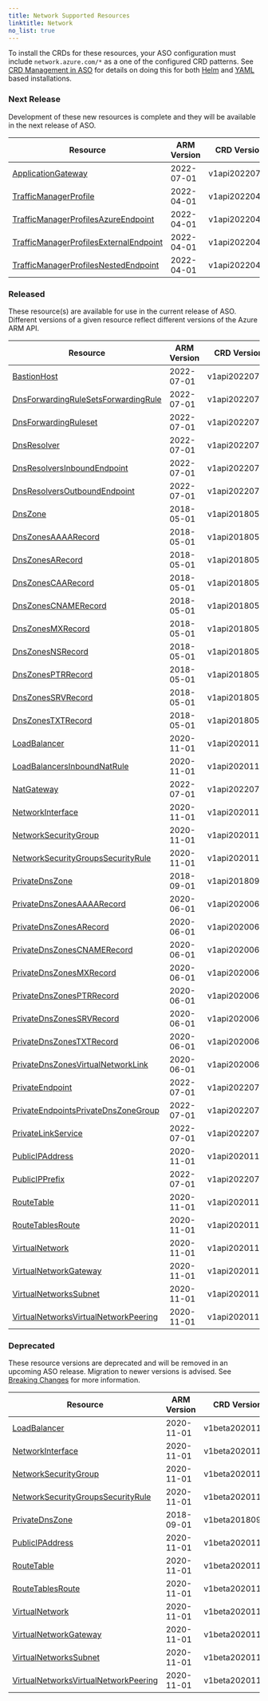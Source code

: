 ```yaml
---
title: Network Supported Resources
linktitle: Network
no_list: true
---
```

To install the CRDs for these resources, your ASO configuration must include `network.azure.com/*` as a one of the configured CRD patterns. See [CRD Management in ASO](https://azure.github.io/azure-service-operator/guide/crd-management/) for details on doing this for both [Helm](https://azure.github.io/azure-service-operator/guide/crd-management/#helm) and [YAML](https://azure.github.io/azure-service-operator/guide/crd-management/#yaml) based installations.

### Next Release

Development of these new resources is complete and they will be available in the next release of ASO.

| Resource                                                                                                                                                                                         | ARM Version | CRD Version   | Supported From | Sample                                                                                                                                                       |
|--------------------------------------------------------------------------------------------------------------------------------------------------------------------------------------------------|-------------|---------------|----------------|--------------------------------------------------------------------------------------------------------------------------------------------------------------|
| [ApplicationGateway](https://azure.github.io/azure-service-operator/reference/network/v1api20220701/#network.azure.com/v1api20220701.ApplicationGateway)                                         | 2022-07-01  | v1api20220701 | v2.4.0         | [View](https://github.com/Azure/azure-service-operator/tree/main/v2/samples/network/v1api20220701/v1api20220701_applicationgateway.yaml)                     |
| [TrafficManagerProfile](https://azure.github.io/azure-service-operator/reference/network/v1api20220401/#network.azure.com/v1api20220401.TrafficManagerProfile)                                   | 2022-04-01  | v1api20220401 | v2.4.0         | [View](https://github.com/Azure/azure-service-operator/tree/main/v2/samples/network/v1api20220401/v1api20220401_trafficmanagerprofile.yaml)                  |
| [TrafficManagerProfilesAzureEndpoint](https://azure.github.io/azure-service-operator/reference/network/v1api20220401/#network.azure.com/v1api20220401.TrafficManagerProfilesAzureEndpoint)       | 2022-04-01  | v1api20220401 | v2.4.0         | [View](https://github.com/Azure/azure-service-operator/tree/main/v2/samples/network/v1api20220401/v1api20220401_trafficmanagerprofilesazureendpoint.yaml)    |
| [TrafficManagerProfilesExternalEndpoint](https://azure.github.io/azure-service-operator/reference/network/v1api20220401/#network.azure.com/v1api20220401.TrafficManagerProfilesExternalEndpoint) | 2022-04-01  | v1api20220401 | v2.4.0         | [View](https://github.com/Azure/azure-service-operator/tree/main/v2/samples/network/v1api20220401/v1api20220401_trafficmanagerprofilesexternalendpoint.yaml) |
| [TrafficManagerProfilesNestedEndpoint](https://azure.github.io/azure-service-operator/reference/network/v1api20220401/#network.azure.com/v1api20220401.TrafficManagerProfilesNestedEndpoint)     | 2022-04-01  | v1api20220401 | v2.4.0         | [View](https://github.com/Azure/azure-service-operator/tree/main/v2/samples/network/v1api20220401/v1api20220401_trafficmanagerprofilesnestedendpoint.yaml)   |

### Released

These resource(s) are available for use in the current release of ASO. Different versions of a given resource reflect different versions of the Azure ARM API.

| Resource                                                                                                                                                                                     | ARM Version | CRD Version   | Supported From | Sample                                                                                                                                                     |
|----------------------------------------------------------------------------------------------------------------------------------------------------------------------------------------------|-------------|---------------|----------------|------------------------------------------------------------------------------------------------------------------------------------------------------------|
| [BastionHost](https://azure.github.io/azure-service-operator/reference/network/v1api20220701/#network.azure.com/v1api20220701.BastionHost)                                                   | 2022-07-01  | v1api20220701 | v2.1.0         | [View](https://github.com/Azure/azure-service-operator/tree/main/v2/samples/network/v1api20220701/v1api20220701_bastionhost.yaml)                          |
| [DnsForwardingRuleSetsForwardingRule](https://azure.github.io/azure-service-operator/reference/network/v1api20220701/#network.azure.com/v1api20220701.DnsForwardingRuleSetsForwardingRule)   | 2022-07-01  | v1api20220701 | v2.2.0         | [View](https://github.com/Azure/azure-service-operator/tree/main/v2/samples/network/v1api20220701/v1api20220701_dnsforwardingrulesetsforwardingrule.yaml)  |
| [DnsForwardingRuleset](https://azure.github.io/azure-service-operator/reference/network/v1api20220701/#network.azure.com/v1api20220701.DnsForwardingRuleset)                                 | 2022-07-01  | v1api20220701 | v2.2.0         | [View](https://github.com/Azure/azure-service-operator/tree/main/v2/samples/network/v1api20220701/v1api20220701_dnsforwardingruleset.yaml)                 |
| [DnsResolver](https://azure.github.io/azure-service-operator/reference/network/v1api20220701/#network.azure.com/v1api20220701.DnsResolver)                                                   | 2022-07-01  | v1api20220701 | v2.2.0         | [View](https://github.com/Azure/azure-service-operator/tree/main/v2/samples/network/v1api20220701/v1api20220701_dnsresolver.yaml)                          |
| [DnsResolversInboundEndpoint](https://azure.github.io/azure-service-operator/reference/network/v1api20220701/#network.azure.com/v1api20220701.DnsResolversInboundEndpoint)                   | 2022-07-01  | v1api20220701 | v2.2.0         | [View](https://github.com/Azure/azure-service-operator/tree/main/v2/samples/network/v1api20220701/v1api20220701_dnsresolversinboundendpoint.yaml)          |
| [DnsResolversOutboundEndpoint](https://azure.github.io/azure-service-operator/reference/network/v1api20220701/#network.azure.com/v1api20220701.DnsResolversOutboundEndpoint)                 | 2022-07-01  | v1api20220701 | v2.2.0         | [View](https://github.com/Azure/azure-service-operator/tree/main/v2/samples/network/v1api20220701/v1api20220701_dnsresolversoutboundendpoint.yaml)         |
| [DnsZone](https://azure.github.io/azure-service-operator/reference/network/v1api20180501/#network.azure.com/v1api20180501.DnsZone)                                                           | 2018-05-01  | v1api20180501 | v2.1.0         | [View](https://github.com/Azure/azure-service-operator/tree/main/v2/samples/network/v1api20180501/v1api20180501_dnszone.yaml)                              |
| [DnsZonesAAAARecord](https://azure.github.io/azure-service-operator/reference/network/v1api20180501/#network.azure.com/v1api20180501.DnsZonesAAAARecord)                                     | 2018-05-01  | v1api20180501 | v2.1.0         | [View](https://github.com/Azure/azure-service-operator/tree/main/v2/samples/network/v1api20180501/v1api20180501_dnszonesaaaarecord.yaml)                   |
| [DnsZonesARecord](https://azure.github.io/azure-service-operator/reference/network/v1api20180501/#network.azure.com/v1api20180501.DnsZonesARecord)                                           | 2018-05-01  | v1api20180501 | v2.1.0         | [View](https://github.com/Azure/azure-service-operator/tree/main/v2/samples/network/v1api20180501/v1api20180501_dnszonesarecord.yaml)                      |
| [DnsZonesCAARecord](https://azure.github.io/azure-service-operator/reference/network/v1api20180501/#network.azure.com/v1api20180501.DnsZonesCAARecord)                                       | 2018-05-01  | v1api20180501 | v2.1.0         | [View](https://github.com/Azure/azure-service-operator/tree/main/v2/samples/network/v1api20180501/v1api20180501_dnszonescaarecord.yaml)                    |
| [DnsZonesCNAMERecord](https://azure.github.io/azure-service-operator/reference/network/v1api20180501/#network.azure.com/v1api20180501.DnsZonesCNAMERecord)                                   | 2018-05-01  | v1api20180501 | v2.1.0         | [View](https://github.com/Azure/azure-service-operator/tree/main/v2/samples/network/v1api20180501/v1api20180501_dnszonescnamerecord.yaml)                  |
| [DnsZonesMXRecord](https://azure.github.io/azure-service-operator/reference/network/v1api20180501/#network.azure.com/v1api20180501.DnsZonesMXRecord)                                         | 2018-05-01  | v1api20180501 | v2.1.0         | [View](https://github.com/Azure/azure-service-operator/tree/main/v2/samples/network/v1api20180501/v1api20180501_dnszonesmxrecord.yaml)                     |
| [DnsZonesNSRecord](https://azure.github.io/azure-service-operator/reference/network/v1api20180501/#network.azure.com/v1api20180501.DnsZonesNSRecord)                                         | 2018-05-01  | v1api20180501 | v2.1.0         | [View](https://github.com/Azure/azure-service-operator/tree/main/v2/samples/network/v1api20180501/v1api20180501_dnszonesnsrecord.yaml)                     |
| [DnsZonesPTRRecord](https://azure.github.io/azure-service-operator/reference/network/v1api20180501/#network.azure.com/v1api20180501.DnsZonesPTRRecord)                                       | 2018-05-01  | v1api20180501 | v2.1.0         | [View](https://github.com/Azure/azure-service-operator/tree/main/v2/samples/network/v1api20180501/v1api20180501_dnszonesptrrecord.yaml)                    |
| [DnsZonesSRVRecord](https://azure.github.io/azure-service-operator/reference/network/v1api20180501/#network.azure.com/v1api20180501.DnsZonesSRVRecord)                                       | 2018-05-01  | v1api20180501 | v2.1.0         | [View](https://github.com/Azure/azure-service-operator/tree/main/v2/samples/network/v1api20180501/v1api20180501_dnszonessrvrecord.yaml)                    |
| [DnsZonesTXTRecord](https://azure.github.io/azure-service-operator/reference/network/v1api20180501/#network.azure.com/v1api20180501.DnsZonesTXTRecord)                                       | 2018-05-01  | v1api20180501 | v2.1.0         | [View](https://github.com/Azure/azure-service-operator/tree/main/v2/samples/network/v1api20180501/v1api20180501_dnszonestxtrecord.yaml)                    |
| [LoadBalancer](https://azure.github.io/azure-service-operator/reference/network/v1api20201101/#network.azure.com/v1api20201101.LoadBalancer)                                                 | 2020-11-01  | v1api20201101 | v2.0.0         | [View](https://github.com/Azure/azure-service-operator/tree/main/v2/samples/network/v1api20201101/v1api20201101_loadbalancer.yaml)                         |
| [LoadBalancersInboundNatRule](https://azure.github.io/azure-service-operator/reference/network/v1api20201101/#network.azure.com/v1api20201101.LoadBalancersInboundNatRule)                   | 2020-11-01  | v1api20201101 | v2.1.0         | [View](https://github.com/Azure/azure-service-operator/tree/main/v2/samples/network/v1api20201101/v1api20201101_loadbalancersinboundnatrule.yaml)          |
| [NatGateway](https://azure.github.io/azure-service-operator/reference/network/v1api20220701/#network.azure.com/v1api20220701.NatGateway)                                                     | 2022-07-01  | v1api20220701 | v2.1.0         | [View](https://github.com/Azure/azure-service-operator/tree/main/v2/samples/network/v1api20220701/v1api20220701_natgateway.yaml)                           |
| [NetworkInterface](https://azure.github.io/azure-service-operator/reference/network/v1api20201101/#network.azure.com/v1api20201101.NetworkInterface)                                         | 2020-11-01  | v1api20201101 | v2.0.0         | [View](https://github.com/Azure/azure-service-operator/tree/main/v2/samples/network/v1api20201101/v1api20201101_networkinterface.yaml)                     |
| [NetworkSecurityGroup](https://azure.github.io/azure-service-operator/reference/network/v1api20201101/#network.azure.com/v1api20201101.NetworkSecurityGroup)                                 | 2020-11-01  | v1api20201101 | v2.0.0         | [View](https://github.com/Azure/azure-service-operator/tree/main/v2/samples/network/v1api20201101/v1api20201101_networksecuritygroup.yaml)                 |
| [NetworkSecurityGroupsSecurityRule](https://azure.github.io/azure-service-operator/reference/network/v1api20201101/#network.azure.com/v1api20201101.NetworkSecurityGroupsSecurityRule)       | 2020-11-01  | v1api20201101 | v2.0.0         | [View](https://github.com/Azure/azure-service-operator/tree/main/v2/samples/network/v1api20201101/v1api20201101_networksecuritygroupssecurityrule.yaml)    |
| [PrivateDnsZone](https://azure.github.io/azure-service-operator/reference/network/v1api20180901/#network.azure.com/v1api20180901.PrivateDnsZone)                                             | 2018-09-01  | v1api20180901 | v2.0.0         | [View](https://github.com/Azure/azure-service-operator/tree/main/v2/samples/network/v1api20180901/v1api20180901_privatednszone.yaml)                       |
| [PrivateDnsZonesAAAARecord](https://azure.github.io/azure-service-operator/reference/network/v1api20200601/#network.azure.com/v1api20200601.PrivateDnsZonesAAAARecord)                       | 2020-06-01  | v1api20200601 | v2.0.0         | [View](https://github.com/Azure/azure-service-operator/tree/main/v2/samples/network/v1api20200601/v1api20200601_privatednszonesaaaarecord.yaml)            |
| [PrivateDnsZonesARecord](https://azure.github.io/azure-service-operator/reference/network/v1api20200601/#network.azure.com/v1api20200601.PrivateDnsZonesARecord)                             | 2020-06-01  | v1api20200601 | v2.0.0         | [View](https://github.com/Azure/azure-service-operator/tree/main/v2/samples/network/v1api20200601/v1api20200601_privatednszonesarecord.yaml)               |
| [PrivateDnsZonesCNAMERecord](https://azure.github.io/azure-service-operator/reference/network/v1api20200601/#network.azure.com/v1api20200601.PrivateDnsZonesCNAMERecord)                     | 2020-06-01  | v1api20200601 | v2.0.0         | [View](https://github.com/Azure/azure-service-operator/tree/main/v2/samples/network/v1api20200601/v1api20200601_privatednszonescnamerecord.yaml)           |
| [PrivateDnsZonesMXRecord](https://azure.github.io/azure-service-operator/reference/network/v1api20200601/#network.azure.com/v1api20200601.PrivateDnsZonesMXRecord)                           | 2020-06-01  | v1api20200601 | v2.0.0         | [View](https://github.com/Azure/azure-service-operator/tree/main/v2/samples/network/v1api20200601/v1api20200601_privatednszonesmxrecord.yaml)              |
| [PrivateDnsZonesPTRRecord](https://azure.github.io/azure-service-operator/reference/network/v1api20200601/#network.azure.com/v1api20200601.PrivateDnsZonesPTRRecord)                         | 2020-06-01  | v1api20200601 | v2.0.0         | [View](https://github.com/Azure/azure-service-operator/tree/main/v2/samples/network/v1api20200601/v1api20200601_privatednszonesptrrecord.yaml)             |
| [PrivateDnsZonesSRVRecord](https://azure.github.io/azure-service-operator/reference/network/v1api20200601/#network.azure.com/v1api20200601.PrivateDnsZonesSRVRecord)                         | 2020-06-01  | v1api20200601 | v2.0.0         | [View](https://github.com/Azure/azure-service-operator/tree/main/v2/samples/network/v1api20200601/v1api20200601_privatednszonessrvrecord.yaml)             |
| [PrivateDnsZonesTXTRecord](https://azure.github.io/azure-service-operator/reference/network/v1api20200601/#network.azure.com/v1api20200601.PrivateDnsZonesTXTRecord)                         | 2020-06-01  | v1api20200601 | v2.0.0         | [View](https://github.com/Azure/azure-service-operator/tree/main/v2/samples/network/v1api20200601/v1api20200601_privatednszonestxtrecord.yaml)             |
| [PrivateDnsZonesVirtualNetworkLink](https://azure.github.io/azure-service-operator/reference/network/v1api20200601/#network.azure.com/v1api20200601.PrivateDnsZonesVirtualNetworkLink)       | 2020-06-01  | v1api20200601 | v2.0.0         | [View](https://github.com/Azure/azure-service-operator/tree/main/v2/samples/network/v1api20200601/v1api20200601_privatednszonesvirtualnetworklink.yaml)    |
| [PrivateEndpoint](https://azure.github.io/azure-service-operator/reference/network/v1api20220701/#network.azure.com/v1api20220701.PrivateEndpoint)                                           | 2022-07-01  | v1api20220701 | v2.0.0         | [View](https://github.com/Azure/azure-service-operator/tree/main/v2/samples/network/v1api20220701/v1api20220701_privateendpoint.yaml)                      |
| [PrivateEndpointsPrivateDnsZoneGroup](https://azure.github.io/azure-service-operator/reference/network/v1api20220701/#network.azure.com/v1api20220701.PrivateEndpointsPrivateDnsZoneGroup)   | 2022-07-01  | v1api20220701 | v2.0.0         | [View](https://github.com/Azure/azure-service-operator/tree/main/v2/samples/network/v1api20220701/v1api20220701_privateendpointsprivatednszonegroup.yaml)  |
| [PrivateLinkService](https://azure.github.io/azure-service-operator/reference/network/v1api20220701/#network.azure.com/v1api20220701.PrivateLinkService)                                     | 2022-07-01  | v1api20220701 | v2.0.0         | [View](https://github.com/Azure/azure-service-operator/tree/main/v2/samples/network/v1api20220701/v1api20220701_privatelinkservice.yaml)                   |
| [PublicIPAddress](https://azure.github.io/azure-service-operator/reference/network/v1api20201101/#network.azure.com/v1api20201101.PublicIPAddress)                                           | 2020-11-01  | v1api20201101 | v2.0.0         | [View](https://github.com/Azure/azure-service-operator/tree/main/v2/samples/network/v1api20201101/v1api20201101_publicipaddress.yaml)                      |
| [PublicIPPrefix](https://azure.github.io/azure-service-operator/reference/network/v1api20220701/#network.azure.com/v1api20220701.PublicIPPrefix)                                             | 2022-07-01  | v1api20220701 | v2.1.0         | [View](https://github.com/Azure/azure-service-operator/tree/main/v2/samples/network/v1api20220701/v1api20220701_publicipprefix.yaml)                       |
| [RouteTable](https://azure.github.io/azure-service-operator/reference/network/v1api20201101/#network.azure.com/v1api20201101.RouteTable)                                                     | 2020-11-01  | v1api20201101 | v2.0.0         | [View](https://github.com/Azure/azure-service-operator/tree/main/v2/samples/network/v1api20201101/v1api20201101_routetable.yaml)                           |
| [RouteTablesRoute](https://azure.github.io/azure-service-operator/reference/network/v1api20201101/#network.azure.com/v1api20201101.RouteTablesRoute)                                         | 2020-11-01  | v1api20201101 | v2.0.0         | [View](https://github.com/Azure/azure-service-operator/tree/main/v2/samples/network/v1api20201101/v1api20201101_routetablesroute.yaml)                     |
| [VirtualNetwork](https://azure.github.io/azure-service-operator/reference/network/v1api20201101/#network.azure.com/v1api20201101.VirtualNetwork)                                             | 2020-11-01  | v1api20201101 | v2.0.0         | [View](https://github.com/Azure/azure-service-operator/tree/main/v2/samples/network/v1api20201101/v1api20201101_virtualnetwork.yaml)                       |
| [VirtualNetworkGateway](https://azure.github.io/azure-service-operator/reference/network/v1api20201101/#network.azure.com/v1api20201101.VirtualNetworkGateway)                               | 2020-11-01  | v1api20201101 | v2.0.0         | [View](https://github.com/Azure/azure-service-operator/tree/main/v2/samples/network/v1api20201101/v1api20201101_virtualnetworkgateway.yaml)                |
| [VirtualNetworksSubnet](https://azure.github.io/azure-service-operator/reference/network/v1api20201101/#network.azure.com/v1api20201101.VirtualNetworksSubnet)                               | 2020-11-01  | v1api20201101 | v2.0.0         | [View](https://github.com/Azure/azure-service-operator/tree/main/v2/samples/network/v1api20201101/v1api20201101_virtualnetworkssubnet.yaml)                |
| [VirtualNetworksVirtualNetworkPeering](https://azure.github.io/azure-service-operator/reference/network/v1api20201101/#network.azure.com/v1api20201101.VirtualNetworksVirtualNetworkPeering) | 2020-11-01  | v1api20201101 | v2.0.0         | [View](https://github.com/Azure/azure-service-operator/tree/main/v2/samples/network/v1api20201101/v1api20201101_virtualnetworksvirtualnetworkpeering.yaml) |

### Deprecated

These resource versions are deprecated and will be removed in an upcoming ASO release. Migration to newer versions is advised. See [Breaking Changes](https://azure.github.io/azure-service-operator/guide/breaking-changes/) for more information.

| Resource                                                                                                                                                                                       | ARM Version | CRD Version    | Supported From | Sample                                                                                                                                                       |
|------------------------------------------------------------------------------------------------------------------------------------------------------------------------------------------------|-------------|----------------|----------------|--------------------------------------------------------------------------------------------------------------------------------------------------------------|
| [LoadBalancer](https://azure.github.io/azure-service-operator/reference/network/v1beta20201101/#network.azure.com/v1beta20201101.LoadBalancer)                                                 | 2020-11-01  | v1beta20201101 | v2.0.0-beta.0  | [View](https://github.com/Azure/azure-service-operator/tree/main/v2/samples/network/v1beta20201101/v1beta20201101_loadbalancer.yaml)                         |
| [NetworkInterface](https://azure.github.io/azure-service-operator/reference/network/v1beta20201101/#network.azure.com/v1beta20201101.NetworkInterface)                                         | 2020-11-01  | v1beta20201101 | v2.0.0-beta.0  | [View](https://github.com/Azure/azure-service-operator/tree/main/v2/samples/network/v1beta20201101/v1beta20201101_networkinterface.yaml)                     |
| [NetworkSecurityGroup](https://azure.github.io/azure-service-operator/reference/network/v1beta20201101/#network.azure.com/v1beta20201101.NetworkSecurityGroup)                                 | 2020-11-01  | v1beta20201101 | v2.0.0-beta.0  | [View](https://github.com/Azure/azure-service-operator/tree/main/v2/samples/network/v1beta20201101/v1beta20201101_networksecuritygroup.yaml)                 |
| [NetworkSecurityGroupsSecurityRule](https://azure.github.io/azure-service-operator/reference/network/v1beta20201101/#network.azure.com/v1beta20201101.NetworkSecurityGroupsSecurityRule)       | 2020-11-01  | v1beta20201101 | v2.0.0-beta.0  | [View](https://github.com/Azure/azure-service-operator/tree/main/v2/samples/network/v1beta20201101/v1beta20201101_networksecuritygroupssecurityrule.yaml)    |
| [PrivateDnsZone](https://azure.github.io/azure-service-operator/reference/network/v1beta20180901/#network.azure.com/v1beta20180901.PrivateDnsZone)                                             | 2018-09-01  | v1beta20180901 | v2.0.0-beta.2  | [View](https://github.com/Azure/azure-service-operator/tree/main/v2/samples/network/v1beta20180901/v1beta20180901_privatednszone.yaml)                       |
| [PublicIPAddress](https://azure.github.io/azure-service-operator/reference/network/v1beta20201101/#network.azure.com/v1beta20201101.PublicIPAddress)                                           | 2020-11-01  | v1beta20201101 | v2.0.0-beta.0  | [View](https://github.com/Azure/azure-service-operator/tree/main/v2/samples/network/v1beta20201101/v1beta20201101_publicipaddress.yaml)                      |
| [RouteTable](https://azure.github.io/azure-service-operator/reference/network/v1beta20201101/#network.azure.com/v1beta20201101.RouteTable)                                                     | 2020-11-01  | v1beta20201101 | v2.0.0-beta.1  | [View](https://github.com/Azure/azure-service-operator/tree/main/v2/samples/network/v1beta20201101/v1beta20201101_routetable.yaml)                           |
| [RouteTablesRoute](https://azure.github.io/azure-service-operator/reference/network/v1beta20201101/#network.azure.com/v1beta20201101.RouteTablesRoute)                                         | 2020-11-01  | v1beta20201101 | v2.0.0-beta.1  | [View](https://github.com/Azure/azure-service-operator/tree/main/v2/samples/network/v1beta20201101/v1beta20201101_routetablesroute.yaml)                     |
| [VirtualNetwork](https://azure.github.io/azure-service-operator/reference/network/v1beta20201101/#network.azure.com/v1beta20201101.VirtualNetwork)                                             | 2020-11-01  | v1beta20201101 | v2.0.0-beta.0  | [View](https://github.com/Azure/azure-service-operator/tree/main/v2/samples/network/v1beta20201101/v1beta20201101_virtualnetwork.yaml)                       |
| [VirtualNetworkGateway](https://azure.github.io/azure-service-operator/reference/network/v1beta20201101/#network.azure.com/v1beta20201101.VirtualNetworkGateway)                               | 2020-11-01  | v1beta20201101 | v2.0.0-beta.0  | [View](https://github.com/Azure/azure-service-operator/tree/main/v2/samples/network/v1beta20201101/v1beta20201101_virtualnetworkgateway.yaml)                |
| [VirtualNetworksSubnet](https://azure.github.io/azure-service-operator/reference/network/v1beta20201101/#network.azure.com/v1beta20201101.VirtualNetworksSubnet)                               | 2020-11-01  | v1beta20201101 | v2.0.0-beta.0  | [View](https://github.com/Azure/azure-service-operator/tree/main/v2/samples/network/v1beta20201101/v1beta20201101_virtualnetworkssubnet.yaml)                |
| [VirtualNetworksVirtualNetworkPeering](https://azure.github.io/azure-service-operator/reference/network/v1beta20201101/#network.azure.com/v1beta20201101.VirtualNetworksVirtualNetworkPeering) | 2020-11-01  | v1beta20201101 | v2.0.0-beta.0  | [View](https://github.com/Azure/azure-service-operator/tree/main/v2/samples/network/v1beta20201101/v1beta20201101_virtualnetworksvirtualnetworkpeering.yaml) |

